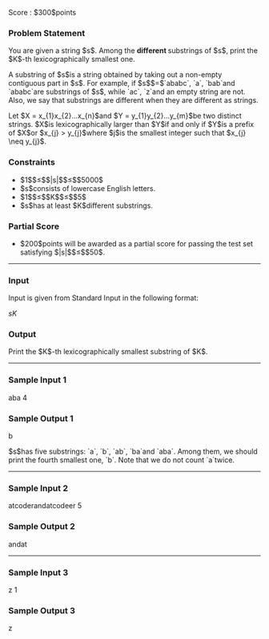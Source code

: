 
<div>

<span>

<span>

<p>
Score : $300$points
</p>

<div>

<section>

### **Problem Statement**

<p>
You are given a string $s$.
Among the 
<strong>
different
</strong>
substrings of $s$, print the $K$-th lexicographically smallest one.
</p>

<p>
A substring of $s$is a string obtained by taking out a non-empty contiguous part in $s$.
For example, if $s$$=$`ababc`, `a`, `bab`and `ababc`are substrings of $s$, while `ac`, `z`and an empty string are not.
Also, we say that substrings are different when they are different as strings.
</p>

<p>
Let $X = x_{1}x_{2}...x_{n}$and $Y = y_{1}y_{2}...y_{m}$be two distinct strings. $X$is lexicographically larger than $Y$if and only if $Y$is a prefix of $X$or $x_{j} > y_{j}$where $j$is the smallest integer such that $x_{j} \neq y_{j}$.
</p>

</section>

</div>

<div>

<section>

### **Constraints**

<ul>

<li>
$1$$≤$$|s|$$≤$$5000$
</li>

<li>
$s$consists of lowercase English letters.
</li>

<li>
$1$$≤$$K$$≤$$5$
</li>

<li>
$s$has at least $K$different substrings.
</li>

</ul>

</section>

</div>

<div>

<section>

### **Partial Score**

<ul>

<li>
$200$points will be awarded as a partial score for passing the test set satisfying $|s|$$≤$$50$.
</li>

</ul>

</section>

</div>

---

<div>

<div>

<section>

### **Input**

<p>
Input is given from Standard Input in the following format:
</p>

<div>

$s$$K$
</div>

</section>

</div>

<div>

<section>

### **Output**

<p>
Print the $K$-th lexicographically smallest substring of $K$.
</p>

</section>

</div>

</div>

---

<div>

<section>

### **Sample Input 1**

<div>

aba
4

</div>

</section>

</div>

<div>

<section>

### **Sample Output 1**

<div>

b

</div>

<p>
$s$has five substrings: `a`, `b`, `ab`, `ba`and `aba`.
Among them, we should print the fourth smallest one, `b`.
Note that we do not count `a`twice.
</p>

</section>

</div>

---

<div>

<section>

### **Sample Input 2**

<div>

atcoderandatcodeer
5

</div>

</section>

</div>

<div>

<section>

### **Sample Output 2**

<div>

andat

</div>

</section>

</div>

---

<div>

<section>

### **Sample Input 3**

<div>

z
1

</div>

</section>

</div>

<div>

<section>

### **Sample Output 3**

<div>

z

</div>

</section>

</div>

</span>

</span>

</div>
